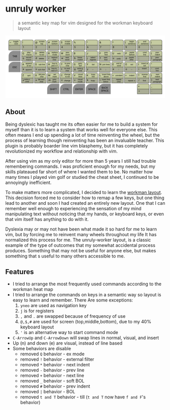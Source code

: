 # unruly worker
> a semantic key map for vim designed for the workman keyboard layout

![unruley worker vim layout](/asset/layout.png)

## About
Being dyslexic has taught me its often easier for me to build a system for
myself than it is to learn a system that works well for everyone else. This often
means I end up spending a lot of time reinventing the wheel, but the process of
learning though reinventing has been an invaluable teacher. This plugin is
probably boarder line vim blasphemy, but it has completely revolutionized my 
workflow and relationship with vim.

After using vim as my only editor for more than 5 years I still had trouble 
remembering commands. I was proficient enough for my needs, but my skills plateaued
far short of where I wanted them to be. No matter how many times I played vim golf 
or studied the cheat sheet, I continued to be annoyingly inefficient.

To make matters more complicated, I decided to learn the [workman
layout](https://workmanlayout.org/). This decision forced me to consider how 
to remap a few keys, but one thing lead to another and soon I had created an 
entirely new layout. One that I can remember well enough to experiencing the 
sensation of my mind manipulating text without noticing that my hands, or 
keyboard keys, or even that vim itself has anything to do with it.

Dyslexia may or may not have been what made it so hard for me to learn vim, but
by forcing me to reinvent many wheels throughout my life It has normalized this
process for me. The unruly-worker layout, is a classic example of the type of
outcomes that my somewhat accidental process produces. Something that may not 
be useful for anyone else, but makes something that s useful to many others 
accessible to me.

## Features
* I tried to arrange the most frequently used commands according to the workman
  heat map
* I tried to arrange the commands on keys in a semantic way so layout is easy to
  learn and remember. There Are some exceptions:
    1. `yneo` are used as navigation key
    2. `j` is for registers
    3. `,` and `.` are swapped because of frequency of use
    4. `@,$,#` are used for screen (top,middle,bottom), due to my 40% keyboard
       layout
    5. `'` is an alternative way to start command mode
* `C-ArrowUp` and `C-ArrowDown` will swap lines in normal, visual, and insert
* Up (n) and down (e) are visual, instead of line based
* Some behaviors are disable
  * removed `Q` behavior - ex mode
  * removed `!` behavior - external filter
  * removed `*` behavior - next indent
  * removed `-` behavior - prev line
  * removed `+` behavior - next line
  * removed `_` behavior - soft BOL
  * removed `#` behavior - prev indent
  * removed `|` behavior - BOL
  * removed `t and T`  behavior - till (`t and T` now have `f and F`'s behavior)

